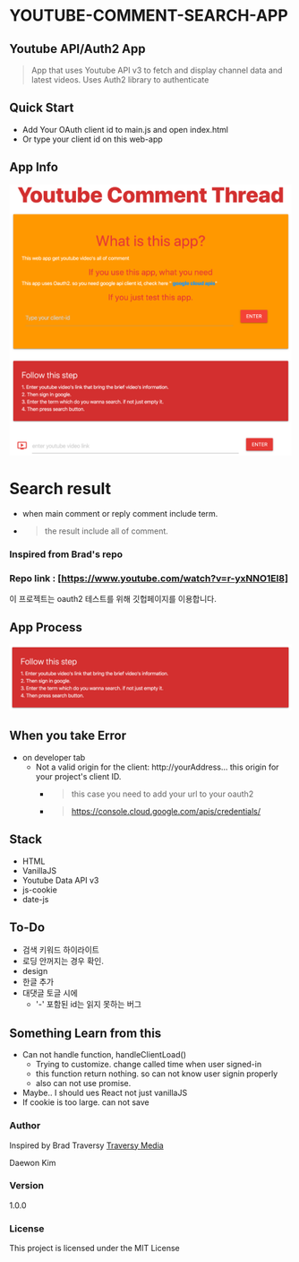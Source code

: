 # YOUTUBE-COMMENT-SEARCH-APP
## Youtube API/Auth2 App
> App that uses Youtube API v3 to fetch and display channel data and latest videos. Uses Auth2 library to authenticate

## Quick Start
- Add Your OAuth client id to main.js and open index.html
- Or type your client id on this web-app

## App Info
  ![app-info](https://github.com/xoxwgys56/youtube-comment-search/blob/master/img/App-Screen.png)

  # Search result
  - when main comment or reply comment include term.
  - > the result include all of comment.
### Inspired from Brad's repo
### Repo link : [https://www.youtube.com/watch?v=r-yxNNO1EI8]
  이 프로젝트는 oauth2 테스트를 위해 깃헙페이지를 이용합니다.

## App Process
  ![step](https://github.com/xoxwgys56/youtube-comment-search/blob/master/img/Step.png)
## When you take Error
- on developer tab
  * Not a valid origin for the client: http://yourAddress... this origin for your project's client ID.
    * > this case you need to add your url to your oauth2
    * > https://console.cloud.google.com/apis/credentials/

## Stack
  * HTML
  * VanillaJS
  * Youtube Data API v3
  * js-cookie
  * date-js

## To-Do
- 검색 키워드 하이라이트
- 로딩 안꺼지는 경우 확인.
- design
- 한글 추가
- 대댓글 토글 시에
  - '-' 포함된 id는 읽지 못하는 버그

## Something Learn from this
- Can not handle function, handleClientLoad()
  - Trying to customize. change called time when user signed-in
  - this function return nothing. so can not know user signin properly
  - also can not use promise.
- Maybe.. I should ues React not just vanillaJS
- If cookie is too large. can not save

### Author

Inspired by Brad Traversy
[Traversy Media](http://www.traversymedia.com)

Daewon Kim

### Version

1.0.0

### License

This project is licensed under the MIT License

